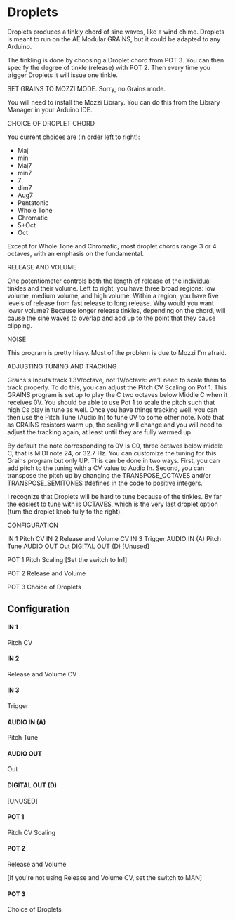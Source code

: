 # Droplets

Droplets produces a tinkly chord of sine waves, like a wind chime. Droplets is meant to run on the AE Modular GRAINS, but it could be adapted to any Arduino.

The tinkling is done by choosing a Droplet chord from POT 3.  You can then specify the degree of tinkle (release) with POT 2.  Then every time you trigger Droplets it will issue one tinkle.  

SET GRAINS TO MOZZI MODE.  Sorry, no Grains mode.

You will need to install the Mozzi Library.  You can do this from the Library Manager in your Arduino IDE.


CHOICE OF DROPLET CHORD

You current choices are (in order left to right): 

- Maj
- min
- Maj7
- min7
- 7
- dim7
- Aug7
- Pentatonic
- Whole Tone
- Chromatic
- 5+Oct
- Oct

Except for Whole Tone and Chromatic, most droplet chords range 3 or 4 octaves, with an emphasis on the fundamental.


RELEASE AND VOLUME

One potentiometer controls both the length of release of the individual tinkles and their volume. Left to right, you have three broad regions: low volume, medium volume, and high volume. Within a region, you have five levels of release from fast release to long release.  Why would you want lower volume?  Because longer release tinkles, depending on the chord, will cause the sine waves to overlap and add up to the point that they cause clipping.


NOISE

This program is pretty hissy.  Most of the problem is due to Mozzi I'm afraid.


ADJUSTING TUNING AND TRACKING

Grains's Inputs track 1.3V/octave, not 1V/octave: we'll need to scale them to track properly. To do this, you can adjust the Pitch CV Scaling on Pot 1.  This GRAINS program is set up to play the C two octaves below Middle C when it receives 0V.  You should be able to use Pot 1 to scale the pitch such that high Cs play in tune as well.  Once you have things tracking well, you can then use the Pitch Tune (Audio In) to tune 0V to some other note.  Note that as GRAINS resistors warm up, the scaling will change and you will need to adjust the tracking again, at least until they are fully warmed up.

By default the note corresponding to 0V is C0, three octaves below middle C, that is MIDI note 24, or 32.7 Hz.  You can customize the tuning for this Grains program but only UP.  This can be done in two ways.  First, you can add pitch to the tuning with a CV value to Audio In.  Second, you can transpose the pitch up by changing the TRANSPOSE_OCTAVES and/or TRANSPOSE_SEMITONES #defines in the code to positive integers.

I recognize that Droplets will be hard to tune because of the tinkles.  By far the easiest to tune with is OCTAVES, which is the very last droplet option (turn the droplet knob fully to the right).

CONFIGURATION

IN 1            Pitch CV
IN 2            Release and Volume CV
IN 3            Trigger
AUDIO IN (A)    Pitch Tune
AUDIO OUT       Out
DIGITAL OUT (D) [Unused]

POT 1           Pitch Scaling	[Set the switch to In1]

POT 2           Release and Volume

POT 3           Choice of Droplets


## Configuration

#### IN 1
Pitch CV
#### IN 2
Release and Volume CV
#### IN 3
Trigger
#### AUDIO IN (A)
Pitch Tune
#### AUDIO OUT
Out
#### DIGITAL OUT (D) 
[UNUSED]
#### POT 1
Pitch CV Scaling
#### POT 2
Release and Volume

[If you're not using Release and Volume CV, set the switch to MAN]
#### POT 3
Choice of Droplets
